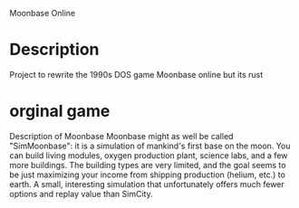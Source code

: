 
Moonbase Online


# Description

Project to rewrite the 1990s DOS game Moonbase online but its rust


# orginal game
Description of Moonbase
Moonbase might as well be called "SimMoonbase": it is a simulation of mankind's first base on the moon. You can build living modules, oxygen production plant, science labs, and a few more buildings. The building types are very limited, and the goal seems to be just maximizing your income from shipping production (helium, etc.) to earth. A small, interesting simulation that unfortunately offers much fewer options and replay value than SimCity.
